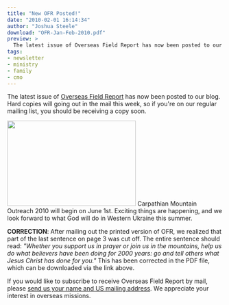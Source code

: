 ```yaml
---
title: "New OFR Posted!"
date: "2010-02-01 16:14:34"
author: "Joshua Steele"
download: "OFR-Jan-Feb-2010.pdf"
preview: >
  The latest issue of Overseas Field Report has now been posted to our blog. Hard copies will going out in the mail this week, so if you're on our regular mailing list, you should be receiving a copy soon.
tags:
- newsletter
- ministry
- family
- cmo
---
```


The latest issue of <a href="http://www.ofreport.com/archives/">Overseas Field Report</a> has now been posted to our blog. Hard copies will going out in the mail this week, so if you're on our regular mailing list, you should be receiving a copy soon.

<article-callout content="OFR-Jan-Feb-2010.pdf" :download="true" />

<a href="//d21yo20tm8bmc2.cloudfront.net/2010/02/looking-ahead-02-01.jpg"><img class="size-medium wp-image-909" title="looking-ahead-02-01" src="//d21yo20tm8bmc2.cloudfront.net/2010/02/looking-ahead-02-01-300x199.jpg" alt="" width="300" height="199" /></a>
Carpathian Mountain Outreach 2010 will begin on June 1st. Exciting things are happening, and we look forward to what God will do in Western Ukraine this summer.

**CORRECTION**: After mailing out the printed version of OFR, we realized that part of the last sentence on page 3 was cut off. The entire sentence should read: *"Whether you support us in prayer or join us in the mountains, help us do what believers have been doing for 2000 years: go and tell others what Jesus Christ has done for you."* This has been corrected in the PDF file, which can be downloaded via the link above.

If you would like to subscribe to receive Overseas Field Report by mail, please <a href="http://www.ofreport.com/contact/">send us your name and US mailing address</a>. We appreciate your interest in overseas missions.
